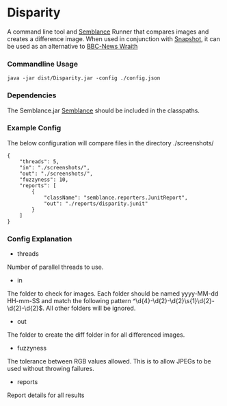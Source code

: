 Disparity
=========

[1]: https://github.com/kylebalnave/semblance           "Semblance"
[2]: https://github.com/kylebalnave/snaphot             "Snapshot"
[3]: https://github.com/BBC-News/wraith                 "BBC-News Wraith"

A command line tool and [Semblance][1] Runner that compares images and creates a difference image.
When used in conjunction with [Snapshot][2], it can be used as an alternative to [BBC-News Wraith][3]

### Commandline Usage

    java -jar dist/Disparity.jar -config ./config.json
    
### Dependencies

The Semblance.jar [Semblance][1] should be included in the classpaths.

### Example Config

The below configuration will compare files in the directory ./screenshots/

    {
        "threads": 5,
        "in": "./screenshots/",
        "out": "./screenshots/",
        "fuzzyness": 10,
        "reports": [
            {
                "className": "semblance.reporters.JunitReport",
                "out": "./reports/disparity.junit"
            }
        ]
    }	

### Config Explanation	

- threads

Number of parallel threads to use.

- in

The folder to check for images.
Each folder should be named yyyy-MM-dd HH-mm-SS and match the following pattern ^\\d{4}-\\d{2}-\\d{2}\\s{1}\\d{2}-\\d{2}-\\d{2}$.  All other folders will be ignored.

- out

The folder to create the diff folder in for all differenced images.

- fuzzyness

The tolerance between RGB values allowed.  This is to allow JPEGs to be used without throwing failures.

- reports

Report details for all results

